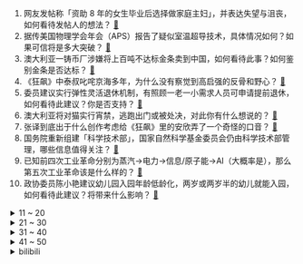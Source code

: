 1. 网友发帖称「资助 8 年的女生毕业后选择做家庭主妇」，并表达失望与沮丧，如何看待发帖人的想法？ [:link:](https://www.zhihu.com/question/587886963)
2. 据传美国物理学会年会（APS）报告了疑似室温超导技术，具体情况如何？如果可信将是多大突破？ [:link:](https://www.zhihu.com/question/588302961)
3. 澳大利亚一铸币厂涉嫌将上百吨不达标金条卖到中国，如何看待此事？如何鉴别金条是否达标？ [:link:](https://www.zhihu.com/question/588150699)
4. 《狂飙》中泰叔叱咤京海多年，为什么没有察觉到高启强的反骨和野心？ [:link:](https://www.zhihu.com/question/586585488)
5. 委员建议实行弹性灵活退休机制，有照顾一老一小需求人员可申请提前退休，如何看待此建议？你是否支持？ [:link:](https://www.zhihu.com/question/588303502)
6. 澳大利亚将对猫实行宵禁，逃跑出门或被处决，对此你有什么想说的？ [:link:](https://www.zhihu.com/question/587906297)
7. 张译到底出于什么创作考虑给《狂飙》里的安欣弄了一个奇怪的口音？ [:link:](https://www.zhihu.com/question/582145427)
8. 国务院重新组建「科学技术部」，国家自然科学基金委员会仍由科学技术部管理，哪些信息值得关注？ [:link:](https://www.zhihu.com/question/588092477)
9. 已知前四次工业革命分别为蒸汽→电力→信息/原子能→AI（大概率是），那么第五次工业革命该是什么样的？ [:link:](https://www.zhihu.com/question/586730850)
10. 政协委员陈小艳建议幼儿园入园年龄低龄化，两岁或两岁半的幼儿就能入园，如何看待此建议？将带来什么影响？ [:link:](https://www.zhihu.com/question/588285153)
<details>
<summary>11 ~ 20</summary>

11. 如何看待《诡秘之主》的克莱恩和罗塞尔大帝变成韩国人，罗塞尔日记和“故乡”变为韩文？ [:link:](https://www.zhihu.com/question/587375542)
12. 工地食堂因饭菜实惠成大学生打卡点，如何看待此事？为什么出现这种现象? [:link:](https://www.zhihu.com/question/588090824)
13. 梅西连续三个赛季无缘欧冠八强，他还有机会再夺欧冠冠军吗？ [:link:](https://www.zhihu.com/question/588417691)
14. 中国金融监管体系重塑，不再保留银保监会、组建国家金融监督管理总局，此举有哪些重大意义？ [:link:](https://www.zhihu.com/question/588142894)
15. 如何评价《海贼王》漫画1077话？ [:link:](https://www.zhihu.com/question/588019921)
16. 保送研究生和考上研究生，谁的实力更强？ [:link:](https://www.zhihu.com/question/587775122)
17. 毕业生因不了解行业，称「经历了一年艰难求职期」，选专业前了解行业有多重要？当专业与兴趣出现偏差怎么办？ [:link:](https://www.zhihu.com/question/586907051)
18. 在你所处的领域中，有哪些想象已经变成了现实？ [:link:](https://www.zhihu.com/question/586886940)
19. 中国人想进麻省理工学院有多难？ [:link:](https://www.zhihu.com/question/284014214)
20. 就业、收入、消费三者之间的关系是什么？如果三者均出现疲弱，应从何入手破局提振？ [:link:](https://www.zhihu.com/question/587904233)
</details>
<details>
<summary>21 ~ 30</summary>

21. 长期不上班是一种什么状态？ [:link:](https://www.zhihu.com/question/582170196)
22. 看完大鹏导演的《保你平安》首映后，你觉得如何？这部电影值得到电影院看吗？ [:link:](https://www.zhihu.com/question/587523117)
23. 房产、教育、医疗等领域是居民大多数消费压力的来源，它们各自的消费痛点是什么？如何影响居民内需？ [:link:](https://www.zhihu.com/question/587907452)
24. 面试官问到「你是否能接受加班」时，怎样回答是最佳答案？ [:link:](https://www.zhihu.com/question/587830952)
25. 为什么跑步跑到 10 分钟左右会特别累，之后又变得轻松？ [:link:](https://www.zhihu.com/question/585927881)
26. 有没有一种可能，三体人无视掉ETO，仅仅锁死人类科技，400年后人类一脸懵逼的迎接三体文明的到来？ [:link:](https://www.zhihu.com/question/582221229)
27. 22-23 赛季欧冠拜仁慕尼黑 2:0 巴黎圣日耳曼，总比分 3:0 晋级八强，如何评价这场比赛？ [:link:](https://www.zhihu.com/question/588405332)
28. 管泽元发声回应五年前「老二」事件，骆歆强势表态不接受，对此你有什么想说的？ [:link:](https://www.zhihu.com/question/588153681)
29. 张艺谋为啥总票房不如吴京、徐峥等新生代导演？ [:link:](https://www.zhihu.com/question/586982449)
30. 为什么可莉伤害明明还可以，并且作为之前流水最高的角色却很少见到有人用? [:link:](https://www.zhihu.com/question/533307984)
</details>
<details>
<summary>31 ~ 40</summary>

31. 在电影《功夫》里，包租公能否独自接下盲琴魔的最后一波？ [:link:](https://www.zhihu.com/question/457665962)
32. 为什么小时候怀念长大，长大却想回到小时候的日子? [:link:](https://www.zhihu.com/question/584037071)
33. 贵阳一企业曾宣传「员工 18 年从不请假、饿出胃病」，当地回应称纳税大户也要按照法律来，如何看待此事？ [:link:](https://www.zhihu.com/question/588021427)
34. 你为什么开始运动健身？ [:link:](https://www.zhihu.com/question/585548690)
35. 如何真正的「成为自己」并且「爱自己」？ [:link:](https://www.zhihu.com/question/584953154)
36. 苹果宣布为 iPhone 14 推出全新黄色配色，起售价 5999 元，你期待吗？ [:link:](https://www.zhihu.com/question/588178504)
37. 健身先练腿的原因是什么？ [:link:](https://www.zhihu.com/question/584598345)
38. 为什么很多老歌，到现在依然觉得好听?什么样的歌往往能流传最长? [:link:](https://www.zhihu.com/question/588097173)
39. 大学里独来独往的人，很可怜吗? [:link:](https://www.zhihu.com/question/588231809)
40. 全国政协委员建议「对不同年龄段未成年人分类提供游戏」，如何看待此建议？将产生哪些影响？ [:link:](https://www.zhihu.com/question/588270406)
</details>
<details>
<summary>41 ~ 50</summary>

41. 最高检、公安部发文称「准确区分正当防卫与互殴型故意伤害」，被打还手不再认定为互殴，如何从法律角度解读？ [:link:](https://www.zhihu.com/question/588435875)
42. 如何低成本装修全屋智能家居？ [:link:](https://www.zhihu.com/question/585164142)
43. 如何在短时间内准备研究生复试？ [:link:](https://www.zhihu.com/question/586510260)
44. 为什么有些人喜欢骑行、登山这种消耗体力很大的户外运动？ [:link:](https://www.zhihu.com/question/585683724)
45. 你会去大兴机场坐飞机吗? [:link:](https://www.zhihu.com/question/387229678)
46. 你在作文里撒过哪些谎，可以讲一讲吗？ [:link:](https://www.zhihu.com/question/579124700)
47. 对于初入职场的女性来说，如何增加生活中的小确幸？ [:link:](https://www.zhihu.com/question/584367701)
48. 有没有第一次穿就让人惊艳的衣服值得推荐？ [:link:](https://www.zhihu.com/question/386499730)
49. 每次 10 分钟左右的高强度锻炼真的有健身效果吗？ [:link:](https://www.zhihu.com/question/585484752)
50. 为什么宇宙可以「超光速膨胀」？ [:link:](https://www.zhihu.com/question/586129512)
</details><details>
<summary>bilibili</summary>

1. 非   宏   勿   扰：灯王诞生 [:link:](//www.bilibili.com/video/BV1Rs4y1L7qt)
2. 我把坤坤投屏到了纽约时代广场的大屏幕上！ [:link:](//www.bilibili.com/video/BV1E24y1G7XR)
3. 【前方高能】这应该是全网最长的一把刀了吧 [:link:](//www.bilibili.com/video/BV1HM4y1k7c2)
4. 《原神》剧情PV-「魔女的茶会」 [:link:](//www.bilibili.com/video/BV1z84y1P7FY)
5. 你好，气味相投的朋友！ [:link:](//www.bilibili.com/video/BV1U84y1K7t9)
6. 假如原神里也有短视频 [:link:](//www.bilibili.com/video/BV1Q54y1u7Jk)
7. 请joejoe吃我独步天下的秘制蒜蓉海鲜大咖，他却在偷吃蒜蓉酱 [:link:](//www.bilibili.com/video/BV1TX4y1Q7oL)
8. 对不起，我也不想长大！ [:link:](//www.bilibili.com/video/BV1484y1P7Nx)
9. 坤 坤 演 唱 会 [:link:](//www.bilibili.com/video/BV1HN411c7nx)
10. 【虽迟但到】2023.3.4周杰伦悉尼嘉年华演唱会3小时完整高清纯享版（全程固定机位） [:link:](//www.bilibili.com/video/BV1K24y1G71T)
<details>
<summary>11 ~ 20</summary>

11. 《 这 学... 不 上 也 罢！！！》 [:link:](//www.bilibili.com/video/BV1s84y1P7qz)
12. 主公，万不可废长立幼啊！ [:link:](//www.bilibili.com/video/BV1RY4y1C7Xu)
13. 精子告急？第一人称沉浸式捐精，实拍精卵结合全过程！ [:link:](//www.bilibili.com/video/BV1ZM411x72c)
14. 老板半夜拉全公司上山团建 我人麻了 [:link:](//www.bilibili.com/video/BV14Y41167HE)
15. 我怎么那么爱跟风啊？ [:link:](//www.bilibili.com/video/BV1T24y1b7M1)
16. 在生命最后24小时，你最不想做什么 [:link:](//www.bilibili.com/video/BV1MY4y1y7UB)
17. 大学生宿舍灯光秀～要被帅晕啦！！！ [:link:](//www.bilibili.com/video/BV1iX4y1D7dW)
18. 一个男孩送给父亲的礼物 [:link:](//www.bilibili.com/video/BV1f54y1u7kA)
19. 艳压张国荣的影帝，用半生打磨了一个角色，但却很少有人知道他 [:link:](//www.bilibili.com/video/BV1tM4y1k7ZH)
20. 泰国沙雕广告：朋友非要贷款劝不住怎么办？把这个视频发给他！！！ [:link:](//www.bilibili.com/video/BV1aM4y1d7M1)
</details>
<details>
<summary>21 ~ 30</summary>

21. 假如四大名著买了合订本是一种什么体验 [:link:](//www.bilibili.com/video/BV1xM41147XB)
22. 慢羊羊和喜羊羊来B站啦！童年DNA又双叒叕动啦！【高全胜&祖晴】 [:link:](//www.bilibili.com/video/BV1x84y1P7PU)
23. 《如何用百乐入狱》 [:link:](//www.bilibili.com/video/BV1aT411Y7Vp)
24. 经过这么一折腾我更不爱吃菜了！ [:link:](//www.bilibili.com/video/BV1x24y1G7Pg)
25. 《 阳 光 开 朗 睡 大 觉 》 [:link:](//www.bilibili.com/video/BV1Y54y1u77B)
26. 当我第十次尝试rap...但是鸡蛋鸭蛋 [:link:](//www.bilibili.com/video/BV1b24y1b7sS)
27. 【龙门商业街400杀】摆完挂机 简单好抄（明日方舟） [:link:](//www.bilibili.com/video/BV17T411e7bs)
28. 火锅店…缺斤少两的重灾区，吃了这么多年火锅有多少人现在觉得自己是个冤大头的？ [:link:](//www.bilibili.com/video/BV1T24y1b7L6)
29. 看了蔡徐坤演的逆天偶像剧，坤哥，要不咱还是打篮球吧 [:link:](//www.bilibili.com/video/BV1Fo4y1k7z3)
30. 谨此视频献给全天下妇女| 【国际妇女节】 [:link:](//www.bilibili.com/video/BV1c54y1g7X7)
</details>
<details>
<summary>31 ~ 40</summary>

31. 地球的未来不会凉透，甚至可能变成恒星？【司徒之脑洞】 [:link:](//www.bilibili.com/video/BV1A54y1g7ML)
32. 细思极恐！成年后，才意识到小时候看了这么多毒广告！ [:link:](//www.bilibili.com/video/BV1P24y1g7jF)
33. 生活没有意义也充满意义 [:link:](//www.bilibili.com/video/BV17M41147eG)
34. 脑子好疼。。 [:link:](//www.bilibili.com/video/BV1sL41117Vn)
35. 逐渐变成家长信任的样子【00后老师流水账】 [:link:](//www.bilibili.com/video/BV17Y41167nF)
36. 模仿秀。 [:link:](//www.bilibili.com/video/BV1uT411e7Wd)
37. Belly Dancer  || oc手书 [:link:](//www.bilibili.com/video/BV18L41117JC)
38. 水母头你散着的时候它是水母头～ 很多时候你可以让它变成其他发型 哈哈～ 不香吗？ 就真的是可塑性很强😏#刘格格 #骗你生女儿 #水母头 [:link:](//www.bilibili.com/video/BV12v4y1h7Ku)
39. 带女老板看帅哥，帅哥竟然不是我【还愿挑战ep19-普通食堂】 [:link:](//www.bilibili.com/video/BV1T54y1g7iK)
40. 【明日方舟】剿灭“龙门商业街”挂机攻略！摆完挂机的愉悦攻略！ |魔法Zc目录 明日方舟 [:link:](//www.bilibili.com/video/BV1uo4y1k7zB)
</details>
<details>
<summary>41 ~ 50</summary>

41. 事实证明，男人的求生欲，是与生俱来的 [:link:](//www.bilibili.com/video/BV1KY41167ST)
42. 【ATC录音】甜妹管制 | 飞行员全化了 | 虹桥机坪 [:link:](//www.bilibili.com/video/BV1A24y1G7j7)
43. 我花了150天时间创作《火影忍者》预告片--04 [:link:](//www.bilibili.com/video/BV1tj411u7RX)
44. 来！价值6万！！送你畅玩3A的游戏本 显示器 显卡 外设 [:link:](//www.bilibili.com/video/BV1dx4y1K7ab)
45. 热门角落建筑师鉴定 [:link:](//www.bilibili.com/video/BV1ZY4y117Vv)
46. 我不允许有人还没看过今年东京女孩的走秀！ [:link:](//www.bilibili.com/video/BV1T24y1G7NT)
47. 打了四年游戏的fw和他的三位大爹 [:link:](//www.bilibili.com/video/BV1XM4y1k75h)
48. 可能是性价比最高的自助餐！鲍鱼生腌螃蟹不限量！能吃垮老板吗？ [:link:](//www.bilibili.com/video/BV1HD4y1M7uB)
49. 【驼】所以，黑化靠的是演技！不是黑眼影好吗！ [:link:](//www.bilibili.com/video/BV16L411173f)
50. 她被羞辱、殴打、烫伤，赌上一生将施暴者拖入地狱｜一口气看完《黑暗荣耀》第一季 [:link:](//www.bilibili.com/video/BV1b84y1P7Rr)
</details>
<details>
<summary>51 ~ 60</summary>

51. 当一个喷子走进健身房 [:link:](//www.bilibili.com/video/BV1nM4y1k7xV)
52. 《崩坏3》游戏纪录片——「最后留下了故事」 [:link:](//www.bilibili.com/video/BV1554y1u7J8)
53. 一群up主在城市玩共享位置捉迷藏！肾上腺素飙升！！ [:link:](//www.bilibili.com/video/BV1Uv4y1h7Gb)
54. 但凡米哈游少犯点病，崩坏3就不存在了！ [:link:](//www.bilibili.com/video/BV1C24y1t7om)
55. 在香港开了60年的顶级牛肉火锅店，到底有多好吃？ [:link:](//www.bilibili.com/video/BV1B8411F7Dg)
56. 有些礼物不是拿来送人的，是拿来气人的吧！！ [:link:](//www.bilibili.com/video/BV1fs4y1L7XQ)
57. 30岁前就被裁员的我，后悔20岁时没看透这4件事！ [:link:](//www.bilibili.com/video/BV1L24y1b7SX)
58. 摆摊卖这个，卖多少硬币合适？ [:link:](//www.bilibili.com/video/BV1oM411x7GN)
59. 好牛的双重生剧本！就算要忍受百年孤寂，就算结局早已注定，她依然愿意一次又一次地舍生冒险，踏上拯救朋友之路 [:link:](//www.bilibili.com/video/BV1Px4y1T73Q)
60. 弹！ [:link:](//www.bilibili.com/video/BV1Jg4y1n7QQ)
</details>
<details>
<summary>61 ~ 70</summary>

61. 芬兰家人新疆服饰出场震惊四座！被拉条子香到抱盆喝汤！连干三碗手抓饭撑晕在现场！为了烤羊肉串疯狂抢起来！ [:link:](//www.bilibili.com/video/BV1aD4y1M756)
62. 这才是顶级庇护所 [:link:](//www.bilibili.com/video/BV1p84y1P7MZ)
63. 末日食人族分食艾莉？精讲《最后生还者》第8集（含剧集评价，彩蛋分享）【墨菲】 [:link:](//www.bilibili.com/video/BV17T411a7ar)
64. 【假面骑士Geats吐槽】大逃杀？糖豆人！ [:link:](//www.bilibili.com/video/BV118411c7qc)
65. 当你被无罪释放 你看向唯一怀疑你的警察说： [:link:](//www.bilibili.com/video/BV1sM4y1d7tV)
66. 让 我 康 康 ！ [:link:](//www.bilibili.com/video/BV1VT411e7BP)
67. 假如有一瓶永远也喝不完的可乐，你会怎么做？ [:link:](//www.bilibili.com/video/BV1t54y1g7vp)
68. “熊熊我啊，是女顶流哟”它真的没有脖子！在群熊中一眼认出，三角饭团花花公主是也 [:link:](//www.bilibili.com/video/BV14v4y1h76Z)
69. “这社死来的太突然了❷❽” [:link:](//www.bilibili.com/video/BV1FM4y1C7jN)
70. B站最全！30个家庭哑铃增肌动作教学（含计划安排）【卓叔】 [:link:](//www.bilibili.com/video/BV1FY4y1y7Vh)
</details>
<details>
<summary>71 ~ 80</summary>

71. 我是来提醒大伙，麦肯14元四件套啦！！！ [:link:](//www.bilibili.com/video/BV1Nv4y1a7R6)
72. 二十四节气，究竟有多伟大or恐怖？！ [:link:](//www.bilibili.com/video/BV1Ug4y1E7PK)
73. 【原神/音游】谔谔，谱师写点观赏谱怎么你了，， [:link:](//www.bilibili.com/video/BV1G54y1g7er)
74. 【男女通用】获得腹肌并减少腰间赘肉的方法，每天只需5分钟！床上也能锻炼！ [:link:](//www.bilibili.com/video/BV1hL41117H8)
75. 新能源车灭绝计划！史上首个双车夹击有多可怕？ [:link:](//www.bilibili.com/video/BV1pM411s7E6)
76. 评分8.7！可以开香槟了？假面骑士极狐半程吐槽！ [:link:](//www.bilibili.com/video/BV1B84y1P7bj)
77. 准备冬衣！大回暖开始离谱逼近2013年，大寒潮准备出手新疆已暴雪 [:link:](//www.bilibili.com/video/BV1W54y1M7nr)
78. 95后小伙为爱留在非洲，小钟和Nikki爱情故事讲述 [:link:](//www.bilibili.com/video/BV1DL41117nw)
79. 【阿斗】韩国双料影帝出演，2022黑马犯罪片，八旬老兵为复仇隐忍策划60年！《我记得》 [:link:](//www.bilibili.com/video/BV1pY41167TP)
80. 【CSGO】2022年度职业 选手 最佳 操作 集锦/时刻 [:link:](//www.bilibili.com/video/BV1BY41167oA)
</details>
<details>
<summary>81 ~ 90</summary>

81. 喊了一堆up主来家里玩，结果居然... [:link:](//www.bilibili.com/video/BV1d84y1P7mG)
82. 女皇：男友性无能？下一个更好！《叶卡捷琳娜》S2P2 [:link:](//www.bilibili.com/video/BV1CY41167bq)
83. 峰哥沉浸式体验在日本买房，55平米260万 [:link:](//www.bilibili.com/video/BV1UY41167Ms)
84. 大家好，我是猫和老鼠动画师John，我正式入驻B站啦！ [:link:](//www.bilibili.com/video/BV1Cj411g7e5)
85. 【HENRY刘宪华】'Miley Cyrus - Flowers & SZA - Kill Bill' [:link:](//www.bilibili.com/video/BV1g24y1G74i)
86. 复盘我的30岁，28岁失业婚姻危机，曾经觉得自己很失败 [:link:](//www.bilibili.com/video/BV1Gx4y1T7mf)
87. 100元在杭州小吃街能买到些啥? 火鸡面烤冷面吃着太过瘾了! [:link:](//www.bilibili.com/video/BV1Vo4y1k7YD)
88. Love yourself [:link:](//www.bilibili.com/video/BV1Cx4y1K7QL)
89. 被污名化的“妇女”，被淡化的“劳动”｜2023国际劳动妇女节 [:link:](//www.bilibili.com/video/BV1SL41117pG)
90. 女帅男兵｜三·八「国际劳动妇女节」特别策划 [:link:](//www.bilibili.com/video/BV1FY4y1y7eL)
</details>
<details>
<summary>91 ~ 100</summary>

91. 【剧透注意！】有时人心真不如一个铁疙瘩 [:link:](//www.bilibili.com/video/BV1p84y1P716)
92. 概念神 [:link:](//www.bilibili.com/video/BV1ED4y1M7EL)
93. 超级宇宙无敌回旋巨烂活 [:link:](//www.bilibili.com/video/BV118411F7Ea)
94. 当微胖女孩试穿春季性感小裙子！辣的跳！ [:link:](//www.bilibili.com/video/BV16D4y1M7P5)
95. 装修到处是连环坑，一个接一个等你往里跳，你家中招了吗？ [:link:](//www.bilibili.com/video/BV1Mv4y1a73Z)
96. 在英国大学春晚跳恋爱告急是一种什么体验｜直拍完整版｜竖屏 [:link:](//www.bilibili.com/video/BV1J24y1G7PZ)
97. 国 配 四 大 名 著 [:link:](//www.bilibili.com/video/BV1P54y1g7iC)
98. 【原神‖cv原声献唱】《临渊之上》——五男古风群像曲 [:link:](//www.bilibili.com/video/BV1Y8411F73T)
99. 蒋胜男 ：捍卫八小时工作制，拒绝无谓加班内卷 [:link:](//www.bilibili.com/video/BV1eY4y1C7ZA)
100. 来看女生说滚如何高情商回答 [:link:](//www.bilibili.com/video/BV1qY411675e)
</details></details>
